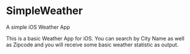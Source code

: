 # SimpleWeather
A simple iOS Weather App

This is a basic Weather App for iOS. You can search by City Name as well as Zipcode and you will receive some basic weather statistic as output.
